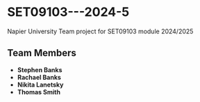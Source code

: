 # SET09103---2024-5
Napier University Team project for SET09103 module 2024/2025

## Team Members

- **Stephen Banks**
- **Rachael Banks**
- **Nikita Lanetsky**
- **Thomas Smith**
